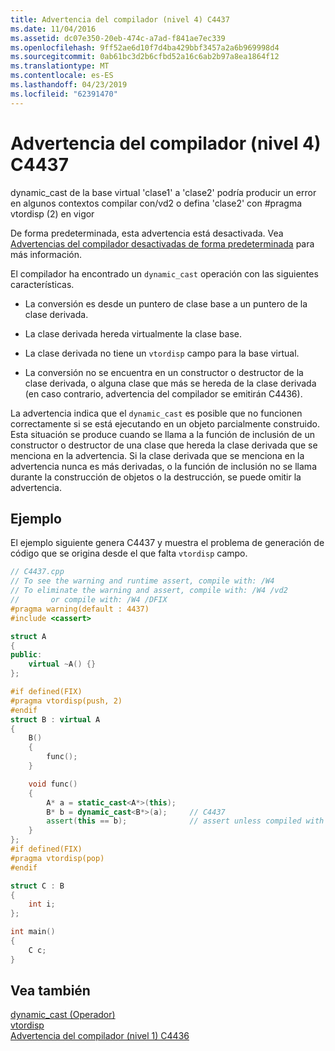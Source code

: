 ```yaml
---
title: Advertencia del compilador (nivel 4) C4437
ms.date: 11/04/2016
ms.assetid: dc07e350-20eb-474c-a7ad-f841ae7ec339
ms.openlocfilehash: 9ff52ae6d10f7d4ba429bbf3457a2a6b969998d4
ms.sourcegitcommit: 0ab61bc3d2b6cfbd52a16c6ab2b97a8ea1864f12
ms.translationtype: MT
ms.contentlocale: es-ES
ms.lasthandoff: 04/23/2019
ms.locfileid: "62391470"
---
```

# <a name="compiler-warning-level-4-c4437"></a>Advertencia del compilador (nivel 4) C4437

dynamic_cast de la base virtual 'clase1' a 'clase2' podría producir un error en algunos contextos compilar con/vd2 o defina 'clase2' con #pragma vtordisp (2) en vigor

De forma predeterminada, esta advertencia está desactivada. Vea [Advertencias del compilador desactivadas de forma predeterminada](../../preprocessor/compiler-warnings-that-are-off-by-default.md) para más información.

El compilador ha encontrado un `dynamic_cast` operación con las siguientes características.

- La conversión es desde un puntero de clase base a un puntero de la clase derivada.

- La clase derivada hereda virtualmente la clase base.

- La clase derivada no tiene un `vtordisp` campo para la base virtual.

- La conversión no se encuentra en un constructor o destructor de la clase derivada, o alguna clase que más se hereda de la clase derivada (en caso contrario, advertencia del compilador se emitirán C4436).

La advertencia indica que el `dynamic_cast` es posible que no funcionen correctamente si se está ejecutando en un objeto parcialmente construido.  Esta situación se produce cuando se llama a la función de inclusión de un constructor o destructor de una clase que hereda la clase derivada que se menciona en la advertencia.  Si la clase derivada que se menciona en la advertencia nunca es más derivadas, o la función de inclusión no se llama durante la construcción de objetos o la destrucción, se puede omitir la advertencia.

## <a name="example"></a>Ejemplo

El ejemplo siguiente genera C4437 y muestra el problema de generación de código que se origina desde el que falta `vtordisp` campo.

```cpp
// C4437.cpp
// To see the warning and runtime assert, compile with: /W4
// To eliminate the warning and assert, compile with: /W4 /vd2
//       or compile with: /W4 /DFIX
#pragma warning(default : 4437)
#include <cassert>

struct A
{
public:
    virtual ~A() {}
};

#if defined(FIX)
#pragma vtordisp(push, 2)
#endif
struct B : virtual A
{
    B()
    {
        func();
    }

    void func()
    {
        A* a = static_cast<A*>(this);
        B* b = dynamic_cast<B*>(a);     // C4437
        assert(this == b);              // assert unless compiled with /vd2
    }
};
#if defined(FIX)
#pragma vtordisp(pop)
#endif

struct C : B
{
    int i;
};

int main()
{
    C c;
}
```

## <a name="see-also"></a>Vea también

[dynamic_cast (Operador)](../../cpp/dynamic-cast-operator.md)<br/>
[vtordisp](../../preprocessor/vtordisp.md)<br/>
[Advertencia del compilador (nivel 1) C4436](../../error-messages/compiler-warnings/compiler-warning-level-1-c4436.md)
